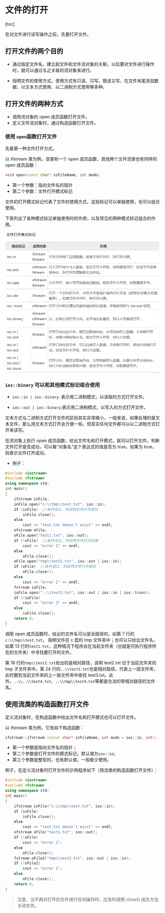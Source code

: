 # 文件的打开

[toc]

在对文件进行读写操作之前，先要打开文件。

## 打开文件的两个目的

- 通过指定文件名，建立起文件和文件流对象的关联，以后要对文件进行操作时，就可以通过与之关联的流对象来进行。

- 指明文件的使用方式。使用方式有只读、只写、既读又写、在文件末尾添加数据、以文本方式使用、以二进制方式使用等多种。

  

## 打开文件的两种方式

- 调用流对象的 open 成员函数打开文件。
- 定义文件流对象时，通过构造函数打开文件。

### 使用 `open`函数打开文件

先看第一种文件打开方式。

以 ifstream 类为例，该类有一个 open 成员函数，其他两个文件流类也有同样的 open 成员函数：

```c++
void open(const char* szFileName, int mode)
```

- 第一个参数：指向文件名的指针
- 第二个参数：文件打开模式标记

文件的打开模式标记代表了文件的使用方式，这些标记可以单独使用，也可以组合使用。

下表列出了各种模式标记单独使用时的作用，以及常见的两种模式标记组合的作用。



​																				`文件打开模式标记`

![](Resources/03.png)

###  `ios::binary` 可以和其他模式标记组合使用

- `ios::in | ios::binary`: 表示用二进制模式，以读取的方式打开文件。

- `ios::out | ios::binary`:表示用二进制模式，以写入的方式打开文件。

  

文本方式与二进制方式打开文件的区别其实非常微小，一般来说，如果处理的是文本文件，那么用文本方式打开会方便一些。但其实任何文件都可以以二进制方式打开来读写。



在流对象上执行 open 成员函数，给出文件名和打开模式，就可以打开文件。判断文件打开是否成功，可以看“对象名”这个表达式的值是否为 true，如果为 true，则表示文件打开成功。

- 例子：

```c++
#include <iostream>
#include <fstream>
using namespace std;
int main()
{
    ifstream inFile;
    inFile.open("c:\\tmp\\test.txt", ios::in);
    if (inFile)  //条件成立，则说明文件打开成功
        inFile.close();
    else
        cout << "test.txt doesn't exist" << endl;
    ofstream oFile;
    oFile.open("test1.txt", ios::out);
    if (!oFile)  //条件成立，则说明文件打开出错
        cout << "error 1" << endl;
    else
        oFile.close();
    oFile.open("tmp\\test2.txt", ios::out | ios::in);
    if (oFile)  //条件成立，则说明文件打开成功
        oFile.close();
    else
        cout << "error 2" << endl;
    fstream ioFile;
    ioFile.open("..\\test3.txt", ios::out | ios::in | ios::trunc);
    if (!ioFile)
        cout << "error 3" << endl;
    else
        ioFile.close();
    return 0;
}
```

调用 open 成员函数时，给出的文件名可以是全路径的，如第 7 行的`c:\\tmp\\test.txt`， 指明文件在 c 盘的 tmp 文件夹中；也可以只给出文件名，如第 13 行的`test1.txt`，这种情况下程序会在当前文件夹（也就是可执行程序所在的文件夹）中寻找要打开的文件。

第 18 行的`tmp\\test2.txt`给出的是相对路径，说明 test2.txt 位于当前文件夹的 tmp 子文件夹中。第 24 行的`..\\test3.txt`也是相对路径，代表上一层文件夹，此时要到当前文件夹的上一层文件夹中查找 test3.txt。此外，`..\\..\\test4.txt`、`..\\tmp\\test4.txt`等都是合法的带相对路径的文件名。

## 使用流类的构造函数打开文件

定义流对象时，在构造函数中给出文件名和打开模式也可以打开文件。

以 ifstream 类为例，它有如下构造函数：

```c++
ifstream::ifstream (const char* szFileName, int mode = ios::in, int);
```

- 第一个参数是指向文件名的指针；
- 第二个参数是打开文件的模式标记，默认值为`ios::in`;
-  第三个参数是整型的，也有默认值，一般极少使用。

例子，在定义流对象时打开文件的示例程序如下（用流类的构造函数打开文件）：

```c++
#include <iostream>
#include <fstream>
using namespace std;
int main()
{
    ifstream inFile("c:\\tmp\\test.txt", ios::in);
    if (inFile)
        inFile.close();
    else
        cout << "test.txt doesn't exist" << endl;
    ofstream oFile("test1.txt", ios::out);
    if (!oFile)
        cout << "error 1";
    else
        oFile.close();
    fstream oFile2("tmp\\test2.txt", ios::out | ios::in);
    if (!oFile2)
        cout << "error 2";
    else
        oFile.close();
    return 0;
}
```

> 注意，当不再对打开的文件进行任何操作时，应及时调用 close() 成员方法关闭文件。